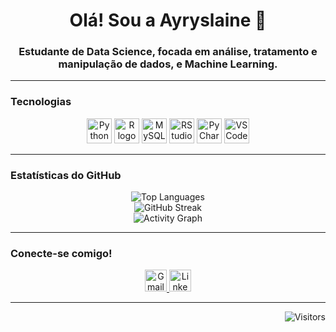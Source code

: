 <div align="center">
  <h1>Olá! Sou a Ayryslaine 👋</h1>
  <h3>Estudante de Data Science, focada em análise, tratamento e manipulação de dados, e Machine Learning.</h3>
</div>

---

### Tecnologias

<div align="center">
  <img src="https://cdn.jsdelivr.net/gh/devicons/devicon/icons/python/python-original.svg" height="40" alt="Python logo" />
  <img src="https://cdn.jsdelivr.net/gh/devicons/devicon/icons/r/r-original.svg" height="40" alt="R logo" />
  <img src="https://cdn.jsdelivr.net/gh/devicons/devicon/icons/mysql/mysql-original.svg" height="40" alt="MySQL logo" />
  <img src="https://cdn.jsdelivr.net/gh/devicons/devicon/icons/rstudio/rstudio-original.svg" height="40" alt="RStudio logo" />
  <img src="https://cdn.jsdelivr.net/gh/devicons/devicon/icons/pycharm/pycharm-original.svg" height="40" alt="PyCharm logo" />
  <img src="https://cdn.jsdelivr.net/gh/devicons/devicon/icons/vscode/vscode-original.svg" height="40" alt="VSCode logo" />
</div>

---

### Estatísticas do GitHub

<div align="center">
  <img src="https://github-readme-stats.vercel.app/api/top-langs?username=Ayryslaine&locale=pt-br&hide_title=false&layout=compact&card_width=320&langs_count=3&theme=radical&hide_border=false" alt="Top Languages" />
  <br />
  <img src="https://streak-stats.demolab.com?user=Ayryslaine&locale=pt-br&mode=daily&theme=radical&hide_border=false&border_radius=5" alt="GitHub Streak" />
  <br />
  <img src="https://github-readme-activity-graph.vercel.app/graph?username=Ayryslaine&theme=redical&area=true&hide_border=false&custom_title=Gr%C3%A1fico%20de%20Contribui%C3%A7%C3%A3o" alt="Activity Graph" />
</div>

---

### Conecte-se comigo!

<div align="center">
  <a href="mailto:seu-email@gmail.com">
    <img src="https://img.shields.io/static/v1?message=Gmail&logo=gmail&label=&color=D14836&logoColor=white&labelColor=&style=for-the-badge" height="35" alt="Gmail badge" />
  </a>
  <a href="https://www.linkedin.com/in/seu-perfil">
    <img src="https://img.shields.io/static/v1?message=LinkedIn&logo=linkedin&label=&color=0077B5&logoColor=white&labelColor=&style=for-the-badge" height="35" alt="LinkedIn badge" />
  </a>
</div>

---

<p align="right">
  <img src="https://visitor-badge.laobi.icu/badge?page_id=Ayryslaine.Ayryslaine&left_color=hotpink&right_color=purple" alt="Visitors" />
</p>
